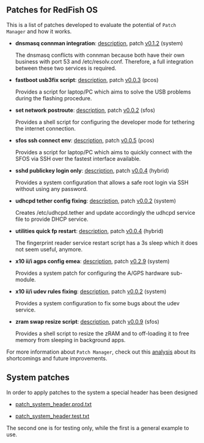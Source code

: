 ## Patches for RedFish OS

This is a list of patches developed to evaluate the potential of `Patch Manager` and how it works.

* **dnsmasq connman integration**: [description](dnsmasq-connman-integration/description.md), patch [v0.1.2](dnsmasq-connman-integration/0.1.2-unified_diff.patch) (system)

    The dnsmasq conflicts with connman because both have their own business with port 53 and /etc/resolv.conf. Therefore, a full integration between these two services is required. 
  
* **fastboot usb3fix script**: [description](fastboot-usb3fix-script/description.md), patch [v0.0.3](fastboot-usb3fix-script/0.0.3-unified_diff.patch) (pcos)

    Provides a script for laptop/PC which aims to solve the USB problems during the flashing procedure.
  
* **set network postroute**: [description](set-network-postroute/description.md), patch [v0.0.2](set-network-postroute/0.0.2-unified_diff.patch) (sfos)

    Provides a shell script for configuring the developer mode for tethering the internet connection.
  
* **sfos ssh connect env**: [description](sfos-ssh-connect-env/description.md), patch [v0.0.5](sfos-ssh-connect-env/0.0.5-unified_diff.patch) (pcos)

    Provides a script for laptop/PC which aims to quickly connect with the SFOS via SSH over the fastest interface available.
  
* **sshd publickey login only**: [description](sshd-publickey-login-only/description.md), patch [v0.0.4](sshd-publickey-login-only/0.0.4-unified_diff.patch) (hybrid)

    Provides a system configuration that allows a safe root login via SSH without using any password.

* **udhcpd tether config fixing**: [description](udhcpd-tether-config-fixing/description.md), patch [v0.0.2](udhcpd-tether-config-fixing/0.0.2-unified_diff.patch) (system)

    Creates /etc/udhcpd.tether and update accordingly the udhcpd service file to provide DHCP service.

* **utilities quick fp restart**: [description](utilities-quick-fp-restart/description.md), patch [v0.0.4](utilities-quick-fp-restart/0.0.4-unified_diff.patch) (hybrid)

    The fingerprint reader service restart script has a 3s sleep which it does not seem useful, anymore.
 
* **x10 ii/i agps config emea**: [description](x10ii-iii-agps-config-emea/description.md), patch [v0.2.9](x10ii-iii-agps-config-emea/0.2.9-unified_diff.patch) (system)

    Provides a system patch for configuring the A/GPS hardware sub-module.

* **x10 ii/i udev rules fixing**: [description](x10ii-iii-udev-rules-fixing/description.md), patch [v0.0.2](x10ii-iii-udev-rules-fixing/0.0.2-unified_diff.patch) (system)

    Provides a system configuration to fix some bugs about the udev service.
 
* **zram swap resize script**: [description](zram-swap-resize-script/description.md), patch [v0.0.9](zram-swap-resize-script/0.0.9-unified_diff.patch) (sfos)

    Provides a shell script to resize the zRAM and to off-loading it to free memory from sleeping in background apps.

For more information about `Patch Manager`, check out this [analysis](../forum/knowhow/system-patch-manager-p1.md) about its shortcomings and future improvements.

## System patches

In order to apply patches to the system a special header has been designed

* [patch_system_header.prod.txt](patch_system_header.prod.txt)

* [patch_system_header.test.txt](patch_system_header.test.txt)

The second one is for testing only, while the first is a general example to use.
